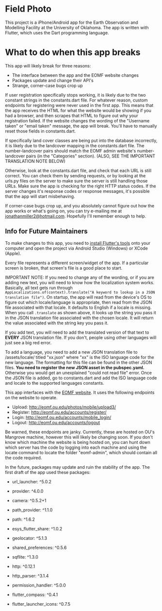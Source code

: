# Field Photo

This project is a iPhone/Android app for the Earth Observation and Modelling Facility at the University of Oklahoma. The app is written with Flutter, which uses the Dart programming language.

# What to do when this app breaks

This app will likely break for three reasons:
- The interface between the app and the EOMF website changes
- Packages update and change their API's
- Strange, corner-case bugs crop up

If user registration specifically stops working, it is likely due to the two constant strings in the constants.dart file. For whatever reason, custom endpoints for registering were never used in the first app. This means that the app receives the HTML for what the website would be showing if you had a browser, and then scrapes that HTML to figure out why your registration failed. If the website changes the wording of the "Username taken" or "email taken" message, the app will break. You'll have to manually reset those fields in constants.dart.

If specifically land cover classes are being put into the database incorrectly, it is likely due to the landcover mapping in the constants.dart file. The number-landcover pairs should match the EOMF admin website's number-landcover pairs (in the "Categories" section). (ALSO, SEE THE IMPORTANT TRANSLATION NOTE BELOW)

Otherwise, look at the constants.dart file, and check that each URL is still correct. You can check them by sending requests, or by looking at the urls.py files on the server to make sure the server is still handling those URLs. 
Make sure the app is checking for the right HTTP status codes. If the server changes it's response codes or response messages, it's possible that the app will start misbehaving.

If corner-case bugs crop up, and you absolutely cannot figure out how the app works or what's going on, you can try e-mailing me at jonathanmiller2@hotmail.com. Hopefully I'll remember enough to help.

## Info for Future Maintainers

To make changes to this app, you need to [install Flutter's tools](https://flutter.dev/docs/get-started/install) onto your computer and open the project via Android Studio (Windows) or XCode (Apple).

Every file represents a different screen/widget of the app. If a particular screen is broken, that screen's file is a good place to start.

IMPORTANT NOTE: If you need to change any of the wording, or if you are adding new text, you will need to know how the localization system works. Basically, all text gets run through `AppLocalizations.of(context).translate("A keyword to lookup in a JSON translation file")`. On startup, the app will read from the device's OS to figure out which locale/language is appropriate, then read from the JSON file associated with that locale. It defaults to English if a locale is missing. When you call `.translate` as shown above, it looks up the string you pass it in the JSON translation file associated with the chosen locale. It will return the value associated with the string key you pass it.

If you add text, you will need to add the translated version of that text to **EVERY** JSON translation file. If you don't, people using other languages will just see a big red error.

To add a language, you need to add a new JSON translation file to /assets/locale/ titled "xx.json" where "xx" is the ISO language code for the new language. The formatting for this file can be found in the other JSON files. **You need to register the new JSON asset in the pubspec.yaml.** Otherwise you would get an unexplained "could not read file" error. Once the JSON file is added, go to constants.dart and add the ISO language code and locale to the supported languages constants.

This app interfaces with the [EOMF website](http://eomf.ou.edu/). It uses the following endpoints on the website to operate. 
- Upload: http://eomf.ou.edu/photos/mobile/upload3/
- Register: http://eomf.ou.edu/accounts/register/
- Login: http://eomf.ou.edu/accounts/mobile_login/
- Logout: http://eomf.ou.edu/accounts/logout

Be warned, these endpoints are janky. Currently, these are hosted on OU's Mangrove machine, however this will likely be changing soon. If you don't know which machine the website is being hosted on, you can hunt down which server has the code by logging into each machine and using the locate command to locate the folder "eomf-admin", which should contain all the code required.

In the future, packages may update and ruin the stability of the app.
The first draft of the app used these packages:

- url_launcher: ^5.0.2
- provider: ^4.0.0
- camera: ^0.5.2+1
- path_provider: ^1.1.0
- path: ^1.6.2
- esys_flutter_share: ^1.0.2
- geolocator: ^5.1.3
- shared_preferences: ^0.5.6
- sqflite: ^1.3.0
- http: ^0.12.1
- http_parser: ^3.1.4
- permission_handler: ^5.0.0
- flutter_compass: ^0.4.1

- flutter_launcher_icons: ^0.7.5
